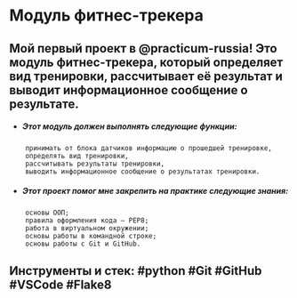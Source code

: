 # Модуль фитнес-трекера

## Мой первый проект в @practicum-russia! Это модуль фитнес-трекера, который определяет вид тренировки, рассчитывает её результат и выводит информационное сообщение о результате.
- ##### Этот модуль должен выполнять следующие функции:
```
    принимать от блока датчиков информацию о прошедшей тренировке,
    определять вид тренировки,
    рассчитывать результаты тренировки,
    выводить информационное сообщение о результатах тренировки.
```
- #####  Этот проект помог мне закрепить на практике следующие знания:
```
    основы ООП;
    правила оформления кода — PEP8;
    работа в виртуальном окружении;
    основы работы в командной строке;
    основы работы с Git и GitHub.
```
## Инструменты и стек: #python #Git #GitHub #VSCode #Flake8

